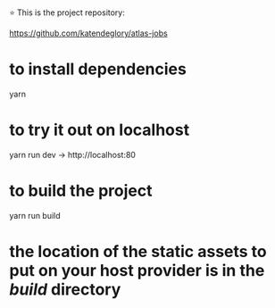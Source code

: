 :star: This is the project repository:

https://github.com/katendeglory/atlas-jobs

# to install dependencies
yarn


# to try it out on localhost
yarn run dev -> http://localhost:80


# to build the project
yarn run build 

# the location of the static assets to put on your host provider is in the *build* directory
